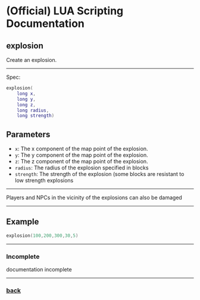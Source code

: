 
# (Official) LUA Scripting Documentation

## explosion

Create an explosion.

___

Spec:

```lua
explosion(
	long x,
	long y,
	long z,
	long radius,
	long strength)
```

## Parameters

- `x`: The x component of the map point of the explosion.
- `y`: The y component of the map point of the explosion.
- `z`: The z component of the map point of the explosion.
- `radius`: The radius of the explosion specified in blocks
- `strength`: The strength of the explosion (some blocks are resistant to low strength explosions

___

Players and NPCs in the vicinity of the explosions can also be damaged

___

## Example

```lua
explosion(100,200,300,30,5)
```

___

### Incomplete

documentation incomplete

___

### [back](../other)
